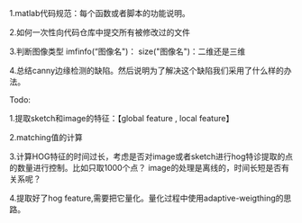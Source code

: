 1.matlab代码规范：每个函数或者脚本的功能说明。

2.如何一次性向代码仓库中提交所有被修改过的文件 


3.判断图像类型
imfinfo(“图像名")：
size("图像名")：二维还是三维


4.总结canny边缘检测的缺陷。然后说明为了解决这个缺陷我们采用了什么样的办法。

Todo:

1.提取sketch和image的特征：【global feature , local feature】

2.matching值的计算

3.计算HOG特征的时间过长，考虑是否对image或者sketch进行hog特诊提取的点的数量进行控制。比如只取1000个点？
image的处理是离线的，时间长短是否有关系呢？

4.提取好了hog feature,需要把它量化。量化过程中使用adaptive-weigthing的思路。
